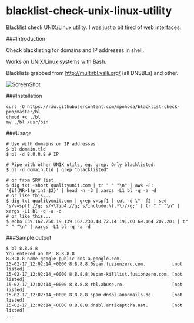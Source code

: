 # blacklist-check-unix-linux-utility
Blacklist check UNIX/Linux utility. I was just a bit tired of web interfaces.

###Introduction

Check blacklisting for domains and IP addresses in shell.

Works on UNIX/Linux systems with Bash.

Blacklists grabbed from http://multirbl.valli.org/ (all DNSBLs) and other.

![ScreenShot](http://aarvik.dk/content/images/2013/Dec/bl.png)

###Installation

    curl -O https://raw.githubusercontent.com/mpohoda/blacklist-check-pro/master/bl
    chmod +x ./bl
    mv ./bl /usr/bin

###Usage

    # Use with domains or IP addresses
    $ bl domain.tld
    $ bl -d 8.8.8.8 # IP
    
    # Pipe with other UNIX utils, eg. grep. Only blacklisted:
    $ bl -d domain.tld | grep "blacklisted"
    
    # or from SRV list
    $ dig txt +short qualityunit.com | tr " " "\n" | awk -F: '{if(NR>1)print $2}' | head -n -3 | xargs -L1 bl -q -a -d
    # or like this...
    $ dig txt qualityunit.com | grep v=spf1 | cut -d \" -f2 | sed 's/v=spf1 //g; s/+\?ip4://g; s/include:\(.*\)//g;' | tr " " "\n" | xargs -L1 bl -q -a -d
    # or like this...
    $ echo 139.162.250.19 139.162.230.48 72.14.191.60 69.164.207.201 | tr " " "\n" | xargs -L1 bl -q -a -d
###Sample output

    $ bl 8.8.8.8
    You entered an IP: 8.8.8.8
    8.8.8.8 name google-public-dns-a.google.com.
    15-02-17_12:02:14_+0000 8.8.8.8.0spam.fusionzero.com.          [not listed]
    15-02-17_12:02:14_+0000 8.8.8.8.0spam-killlist.fusionzero.com. [not listed]
    15-02-17_12:02:14_+0000 8.8.8.8.rbl.abuse.ro.                  [not listed]
    15-02-17_12:02:14_+0000 8.8.8.8.spam.dnsbl.anonmails.de.       [not listed]
    15-02-17_12:02:14_+0000 8.8.8.8.dnsbl.anticaptcha.net.         [not listed]
    ...